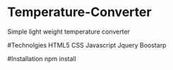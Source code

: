 # Temperature-Converter
Simple light weight temperature converter

#Technolgies
HTML5
CSS
Javascript
Jquery
Boostarp

#Installation
npm install
